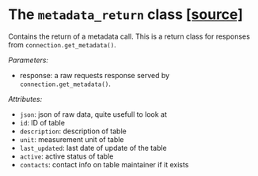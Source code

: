 # The `metadata_return` class     [[source]](https://github.com/Kristianuruplarsen/PyDST/blob/master/PyDST/connection/connection.py)
Contains the return of a metadata call. This is a return class for responses from `connection.get_metadata()`.

_Parameters:_
* response: a raw requests response served by `connection.get_metadata()`.

_Attributes:_
* `json`: json of raw data, quite usefull to look at
* `id`: ID of table
* `description`: description of table
* `unit`: measurement unit of table
* `last_updated`: last date of update of the table
* `active`: active status of table
* `contacts`: contact info on table maintainer if it exists
